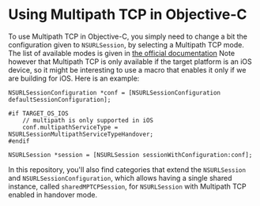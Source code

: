 # Using Multipath TCP in Objective-C

To use Multipath TCP in Objective-C, you simply need to change a bit the configuration given to `NSURLSession`, by selecting a Multipath TCP mode. The list of available modes is given in [the official documentation](https://developer.apple.com/documentation/foundation/nsurlsessionmultipathservicetype) Note however that Multipath TCP is only available if the target platform is an iOS device, so it might be interesting to use a macro that enables it only if we are building for iOS. Here is an example:

```objc
NSURLSessionConfiguration *conf = [NSURLSessionConfiguration defaultSessionConfiguration];

#if TARGET_OS_IOS
    // multipath is only supported in iOS
    conf.multipathServiceType = NSURLSessionMultipathServiceTypeHandover;
#endif

NSURLSession *session = [NSURLSession sessionWithConfiguration:conf];
```

In this repository, you'll also find categories that extend the `NSURLSession` and `NSURLSessionConfiguration`, which allows having a single shared instance, called `sharedMPTCPSession`, for `NSURLSession` with Multipath TCP enabled in handover mode.